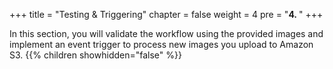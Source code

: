 +++
title = "Testing & Triggering"
chapter = false
weight = 4
pre = "<b>4. </b>"
+++

In this section, you will validate the workflow using the provided images and implement an event trigger to process new images you upload to Amazon S3.
{{% children showhidden="false" %}}
